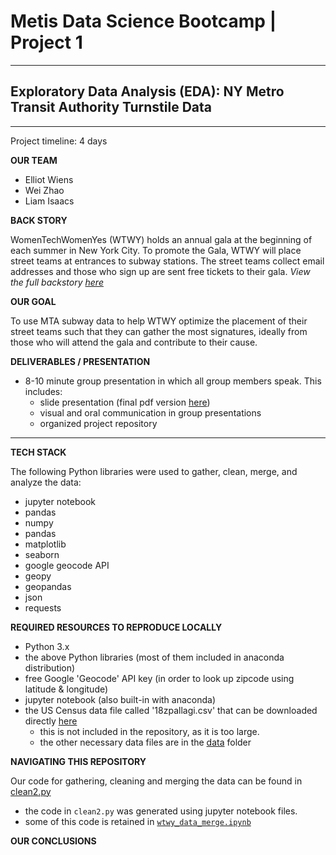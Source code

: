 # Metis Data Science Bootcamp | Project 1
---

## Exploratory Data Analysis (EDA): NY Metro Transit Authority Turnstile Data

---
Project timeline: 4 days

**OUR TEAM**
- Elliot Wiens
- Wei Zhao
- Liam Isaacs

**BACK STORY**

WomenTechWomenYes (WTWY) holds an annual gala at the beginning of each summer in New York City. To promote the Gala, WTWY will place street teams at entrances to subway stations. The street teams collect email addresses and those who sign up are sent free tickets to their gala. *View the full backstory [here](etc/project_background.txt)*


**OUR GOAL**

To use MTA subway data to help WTWY optimize the placement of their street teams such that they can gather the most signatures, ideally from those who will attend the gala and contribute to their cause.

**DELIVERABLES / PRESENTATION**

 * 8-10 minute group presentation in which all group members speak. This includes: 
   * slide presentation (final pdf version [here](presentation_project1.pdf))
   * visual and oral communication in group presentations
   * organized project repository

---
**TECH STACK**

The following Python libraries were used to gather, clean, merge, and analyze the data:
- jupyter notebook
- pandas
- numpy
- pandas
- matplotlib
- seaborn
- google geocode API
- geopy
- geopandas
- json
- requests

**REQUIRED RESOURCES TO REPRODUCE LOCALLY**

- Python 3.x
- the above Python libraries (most of them included in anaconda distribution)
- free Google 'Geocode' API key (in order to look up zipcode using latitude & longitude)
- jupyter notebook (also built-in with anaconda)
- the US Census data file called '18zpallagi.csv' that can be downloaded directly [here](https://www.irs.gov/downloads/irs-soi?C=M%3BO%3DD&sort=desc&order=Ng%C3%A0y&page=3) 
  - this is not included in the repository, as it is too large.
  - the other necessary data files are in the [data](data/) folder

**NAVIGATING THIS REPOSITORY**

Our code for gathering, cleaning and merging the data can be found in [clean2.py](clean2.py)
  - the code in ``clean2.py`` was generated using jupyter notebook files.
  - some of this code is retained in [``wtwy_data_merge.ipynb``](wtwy_data_merge.ipynb)

**OUR CONCLUSIONS**
